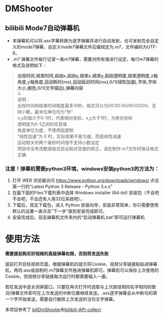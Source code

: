 # DMShooter   
## bilibili Mode7自动弹幕机   
* 本弹幕机可以将.ass字幕转换为逐字弹幕并进行自动发射，也可发射完全自定义的mode7弹幕，自定义mode7弹幕文件后缀规定为.m7，文件编码为UTF-8。   
* .m7 弹幕文件每行记录一条m7弹幕，需要对所有值进行设定，每行m7弹幕的格式及说明如下：   
>**出现时间,结束时间,起始x,起始y,结束x,结束y,起始透明度,结束透明度,z轴角度,y轴角度,运动耗时(ms),运动延迟时间(ms),0/1(线性加速),字体,字体大小,颜色,0/1(文字描边),弹幕内容**   
↓   
说明：   
出现时间和结束时间相差最多10秒，格式可以为00:00:00/00:00/00，支持小数，最末位单位均为“秒”    
x,y的值介于0-1时，代表相对坐标，x,y大于1时，为绝对坐标   
透明度为0-1之间的任意值       
角度单位为度，不使用弧度制   
“线性加速”为 0 时，实际效果不是匀速，而是线性减速   
运动相关的两个毫秒时间值不支持小数设定   
项目中没考虑数值格式验证和对空值的修正，请在制作.m7文件时保证格式正确   
    
   
### 注意！弹幕机需要python3环境，windows安装python3的方法为：   
1. 打开 WEB 浏览器访问 https://www.python.org/downloads/windows/ 点击第一行的“Latest Python 3 Release - Python 3.x.x”   
2. 在最下面的Files下载列表中选择 Windows installer (64-bit) 安装包（不会吧不会吧，不会还有人用32位系统吧）。   
3. 下载后，双击下载包，进入 Python 安装向导，安装非常简单，你只需要使用默认的设置一直点击"下一步"直到安装完成即可。   
4. 安装完成后，双击弹幕机文件夹内的“启动弹幕机.bat”即可运行弹幕机   
   
# 使用方法
**需要提前购买好视频的高级弹幕权限，否则将发送失败**  

提前打开目标视频页面，根据弹幕机的提示将Cookie、视频分享链接粘贴进弹幕机，再将.ass或自制的.m7弹幕文件拖进弹幕机即可。弹幕机可以保存上次使用的Cookie，但视频分享链接每次运行时都需要输入一遍。   

若在发送中途关闭掉窗口，只要在再次打开时选取与上次路径相同名字相同的歌词/弹幕文件即可在上次发送的中断位置继续发送。.ass逐字弹幕会从中断句的第一个字开始发送，需要自行删除上次发送的当句文字弹幕。

本项目参考了 [biliDmShooter](https://github.com/opheliaKyouko/biliDmShooter)和[bilibili-API-collect ](https://github.com/SocialSisterYi/bilibili-API-collect)   
